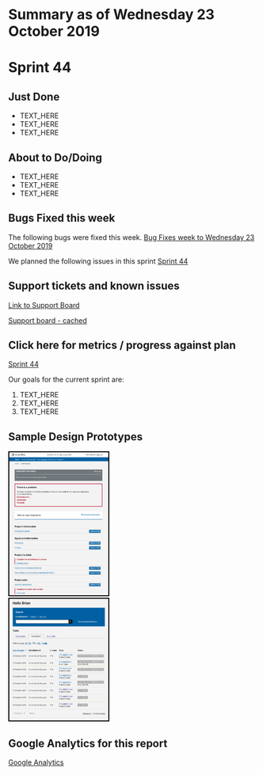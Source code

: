# Summary as of Wednesday 23 October 2019 

# Sprint 44

## Just Done
* TEXT_HERE
* TEXT_HERE
* TEXT_HERE

## About to Do/Doing
* TEXT_HERE
* TEXT_HERE
* TEXT_HERE

## Bugs Fixed this week
The following bugs were fixed this week.
[Bug Fixes week to Wednesday 23 October 2019](graphs/bugs23102019.png)

We planned the following issues in this sprint 
[Sprint 44](graphs/sprint23102019.png)

## Support tickets and known issues
[Link to Support Board](https://jira.digital.homeoffice.gov.uk/secure/RapidBoard.jspa?rapidView=331&selectedIssue=ALS-47)

[Support board - cached](graphs/supportBoard23102019.jpg)

## Click here for metrics / progress against plan
[Sprint 44](graphs/progress23102019.png)

Our goals for the current sprint are:
1. TEXT_HERE 
2. TEXT_HERE
3. TEXT_HERE

## Sample Design Prototypes
<a href="graphs/proto1_23102019.png"><img src="graphs/proto1_23102019.png" alt="HTML5 Icon" width="200" style="border:2px solid black"></a>
<br>
<a href="graphs/proto2_23102019.png"><img src="graphs/proto2_23102019.png" alt="HTML5 Icon" width="200" style="border:2px solid black"></a>
<br>


## Google Analytics for this report
[Google Analytics](graphs/GA23102019.png)

